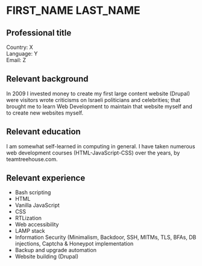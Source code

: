 # FIRST_NAME LAST_NAME
## Professional title

Country: X<br>
Language: Y<br>
Email: Z

## Relevant background
In 2009 I invested money to create my first large content website (Drupal) were visitors wrote criticisms on Israeli politicians and celebrities; that brought me to learn Web Development to maintain that website myself and to create new websites myself.

## Relevant education
I am somewhat self-learned in computing in general. I have taken numerous web development courses (HTML-JavaScript-CSS) over the years, by teamtreehouse.com.

## Relevant experience
* Bash scripting
* HTML
* Vanilla JavaScript
* CSS
* RTLization
* Web accessibility
* LAMP stack
* Information Security (Minimalism, Backdoor, SSH, MITMs, TLS, BFAs, DB injections, Captcha & Honeypot implementation
* Backup and upgrade automation
* Website building (Drupal)

